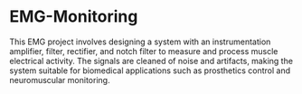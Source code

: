 # EMG-Monitoring
This EMG project involves designing a system with an instrumentation amplifier, filter, rectifier, and notch filter to measure and process muscle electrical activity. The signals are cleaned of noise and artifacts, making the system suitable for biomedical applications such as prosthetics control and neuromuscular monitoring.
